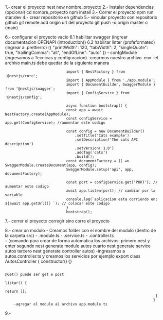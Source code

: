 1.- crear el proyecto
    nest new nombre_proyecto
2.- Instalar dependencias (opcional)
    cd nombre_proyecto
    npm install
3.- Correr el proyecto
    npm run star:dev 
4.- crear repositorio en github
5.- vincular proyecto con repositorio github
    git remote add origin url del proyecto
    git push -u origin master o (main)

6.- configurar el proyecto vacio
    6.1 habilitar swagger (ingrear documentacion OPENAPI (introduction)) 
    6.2 habilitar linter (profeformateo) (ingrear a .prettierrc) ({
                                                                    "printWidth": 120,
                                                                    "tabWidth": 2,
                                                                    "singleQuote": true,
                                                                    "trailingComma": "all",
                                                                    "endOfLine": "auto"
                                                                    })
    - confgModule (ingresamos a Tecnicas y configuracion) 
        -crearmos nuestro archivo .env
            -el archivo main.ts debe quedar de la siguiente manera
            
                                import { NestFactory } from '@nestjs/core';
                                import { AppModule } from './app.module';
                                import { DocumentBuilder, SwaggerModule } from '@nestjs/swagger';
                                import { ConfigService } from '@nestjs/config';

                                async function bootstrap() {
                                const app = await NestFactory.create(AppModule);
                                const configService = app.get(ConfigService); //aumentar este codigo

                                const config = new DocumentBuilder()
                                    .setTitle('Cats example')
                                    .setDescription('The cats API description')
                                    .setVersion('1.0')
                                    .addTag('cats')
                                    .build();
                                const documentFactory = () => SwaggerModule.createDocument(app, config);
                                SwaggerModule.setup('api', app, documentFactory);

                                const port = configService.get('PORT'); // aumentar este codigo
                                await app.listen(port); // cambiar por la variable 
                                console.log(`aplicacion esta corriendo en: ${await app.getUrl()} `); // colocar este codigo
                                }
                                bootstrap();
                
7.- correr el proyecto
    corregir sino corre el proyecto

8.- crear un modulo
    - Creamos folder con el nombre del modulo (dentro de la carpeta src)
        - .module.ts
        - .service.ts
        - .controller.ts        
        - (comando para crear de forma automatica los archivos: primero nest y enter
                                                                segundo nest generate module autos
                                                                cuarto nest generate service autos
                                                                tercero nest generate controller autos)
        -ingresamos a autos.controller.ts y creamos los servicios por ejemplo
                                                                export class AutosController {
                                                                     constructor() {}

                                                                         @Get() puede ser get o post
                                                                         listar() {
                                                                             return [];
                                                                         }
                                                                        }
        -agregar el modulo al archivo app.module.ts
9.- 


                                    
